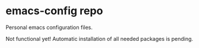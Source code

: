 # emacs-config repo
Personal emacs configuration files.

Not functional yet! Automatic installation of all needed packages is pending.
